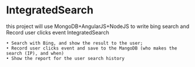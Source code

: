 # IntegratedSearch
this project will use MongoDB+AngularJS+NodeJS to write bing search and Record user clicks event
IntegratedSearch

	• Search with Bing, and show the result to the user;
	• Record user clicks event and save to the MangoDB (who makes the search (IP), and when)
	• Show the report for the user search history

